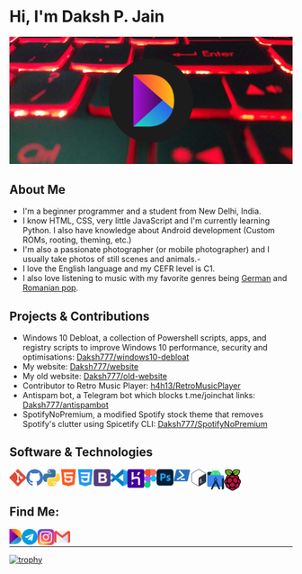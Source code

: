 # Hi, I'm Daksh P. Jain

<img src="https://raw.githubusercontent.com/Daksh777/Daksh777/master/banner.png" alt="banner that contains my logo superimposed on my laptop's keyboard">

## About Me
- I'm a beginner programmer and a student from New Delhi, India.
- I know HTML, CSS, very little JavaScript and I'm currently learning Python. I also have knowledge about Android development (Custom ROMs, rooting, theming, etc.)
- I'm also a passionate photographer (or mobile photographer) and I usually take photos of still scenes and animals.- 
- I love the English language and my CEFR level is C1.
- I also love listening to music with my favorite genres being [German](https://open.spotify.com/playlist/2I6QOUXFekJHdaOSd0u50g?si=e456900b954b49ba) and [Romanian pop](https://open.spotify.com/playlist/0O1PytZfZvI8VzAO7yod07?si=E_0_dmYQTZOh2UP1V7LBAA).

## Projects & Contributions
- Windows 10 Debloat, a collection of Powershell scripts, apps, and registry scripts to improve Windows 10 performance, security and optimisations: [Daksh777/windows10-debloat](https://github.com/Daksh777/windows10-debloat)
- My website: [Daksh777/website](https://github.com/Daksh777/website)
- My old website: [Daksh777/old-website](https://github.com/Daksh777/old-website)
- Contributor to Retro Music Player: [h4h13/RetroMusicPlayer](https://github.com/h4h13/RetroMusicPlayer)
- Antispam bot, a Telegram bot which blocks t.me/joinchat links: [Daksh777/antispambot](https://github.com/Daksh777/antispambot)
- SpotifyNoPremium, a modified Spotify stock theme that removes Spotify's clutter using Spicetify CLI: [Daksh777/SpotifyNoPremium](https://github.com/Daksh777/SpotifyNoPremium)

## Software & Technologies
<img align="left" alt="Git" width="30px" src="icons/git.svg" /></img>
<img align="left" alt="GitHub" width="30px" src="icons/github.svg" /></img>
<img align="left" alt="Python" width="30px" src="icons/python.svg" /></img>
<img align="left" alt="HTML5" width="30px" src="icons/html.svg" /></img>
<img align="left" alt="CSS3" width="30px" src="icons/css.svg" /></img>
<img align="left" alt="Bootstrap" width="30px" src="icons/bootstrap.svg" /></img>
<img align="left" alt="Visual Studio Code" width="30px" src="icons/vsc.svg" /></img>
<img align="left" alt="Heroku" width="30px" src="icons/heroku.svg" /></img>
<img align="left" alt="Figma" width="22px" src="icons/figma.svg" /></img>
<img align="left" alt="Photoshop" width="30px" src="icons/photoshop.svg" /></img>
<img align="left" alt="Powershell Scripting" width="30px" src="icons/powershell.svg" /></img>
<img align="left" alt="Bash Scripting" width="30px" src="icons/bash.svg" /></img>
<img align="left" alt="Android Studio" width="30px" src="icons/androidstudio.svg" /></img>
<img align="left" alt="Raspberry Pi" width="30px" src="icons/raspberrypi.svg" /></img>
<br>
<br>
## Find Me:

[<img align="left" alt="https://daksh.eu.org" width="22px" src="icons/DakshLogo.svg" />](https://daksh.eu.org)
[<img align="left" alt="https://t.me/Daksh777" width="28px" src="icons/telegram.svg" />](https://t.me/Daksh777)
[<img align="left" alt="https://instagram.com/daksh_eu_org" width="30px" src="icons/instagram.svg" />](https://instagram.com/daksh_eu_org)
[<img align="left" alt="contact@daksh.eu.org" width="28px" src="icons/gmail.svg" />](mailto:contact@daksh.eu.org)
<br />

---
[![trophy](https://github-profile-trophy.vercel.app/?username=daksh777&theme=onedark)](https://github.com/ryo-ma/github-profile-trophy)
